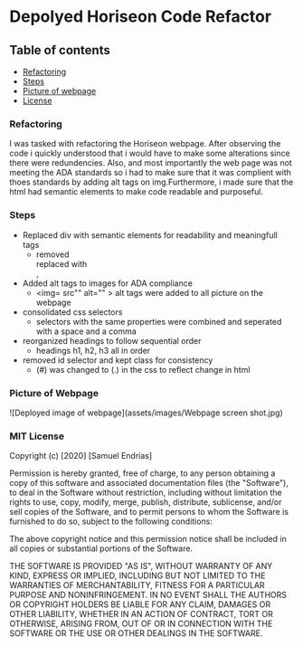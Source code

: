 # Depolyed Horiseon Code Refactor 

## Table of contents 
* [Refactoring](#What)
* [Steps](#Why&How)
* [Picture of webpage](#Picture)
* [License](#license)




### Refactoring 

I was tasked with refactoring the Horiseon webpage. After observing the code i quickly understood that i would have to make some alterations since there were redundencies. Also, and most importantly the web page was not meeting the ADA standards so i had to make sure that it was complient with thoes standards by adding alt tags on img.Furthermore, i made sure that the html had semantic elements to make code readable and purposeful.

### Steps 
    
* Replaced div with semantic elements for readability and meaningfull tags 
    * removed <div> replaced with <section>, <article>
* Added alt tags to images for ADA compliance
    * <img= src"" alt="" > alt tags were added to all picture on the webpage 
* consolidated css selectors
    * selectors with the same properties were combined and seperated with a space and a comma
* reorganized headings to follow sequential order
    * headings h1, h2, h3 all in order 
* removed id selector and kept class for consistency 
    *  (#) was changed to (.) in the css to reflect change in html 

### Picture of Webpage 

![Deployed image of webpage](assets/images/Webpage screen shot.jpg)


### MIT License

Copyright (c) [2020] [Samuel Endrias]

Permission is hereby granted, free of charge, to any person obtaining a copy
of this software and associated documentation files (the "Software"), to deal
in the Software without restriction, including without limitation the rights
to use, copy, modify, merge, publish, distribute, sublicense, and/or sell
copies of the Software, and to permit persons to whom the Software is
furnished to do so, subject to the following conditions:

The above copyright notice and this permission notice shall be included in all
copies or substantial portions of the Software.

THE SOFTWARE IS PROVIDED "AS IS", WITHOUT WARRANTY OF ANY KIND, EXPRESS OR
IMPLIED, INCLUDING BUT NOT LIMITED TO THE WARRANTIES OF MERCHANTABILITY,
FITNESS FOR A PARTICULAR PURPOSE AND NONINFRINGEMENT. IN NO EVENT SHALL THE
AUTHORS OR COPYRIGHT HOLDERS BE LIABLE FOR ANY CLAIM, DAMAGES OR OTHER
LIABILITY, WHETHER IN AN ACTION OF CONTRACT, TORT OR OTHERWISE, ARISING FROM,
OUT OF OR IN CONNECTION WITH THE SOFTWARE OR THE USE OR OTHER DEALINGS IN THE
SOFTWARE.